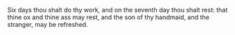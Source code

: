 Six days thou shalt do thy work, and on the seventh day thou shalt rest: that thine ox and thine ass may rest, and the son of thy handmaid, and the stranger, may be refreshed.
